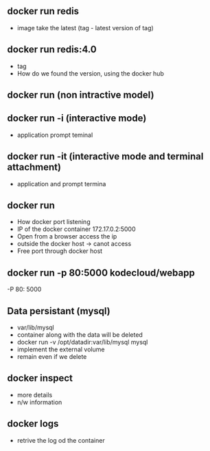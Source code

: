 ## docker run redis
 - image take the latest (tag - latest version of tag)

## docker run redis:4.0
- tag
- How do we found the version, using the docker hub

## docker run  (non intractive model)

## docker run -i (interactive mode)
  - application prompt teminal

## docker run -it (interactive mode and terminal attachment)
- application and prompt termina

## docker run
- How docker port listening
- IP of the docker container 172.17.0.2:5000
- Open from a browser access the ip
- outside the docker host -> canot access
- Free port through docker host

## docker run -p 80:5000 kodecloud/webapp
  -P 80: 5000

## Data persistant (mysql)
- var/lib/mysql
- container along with the data will be deleted
- docker run -v /opt/datadir:var/lib/mysql mysql
- implement the external volume
- remain even if we delete

## docker inspect <container-name>
- more details
- n/w information

## docker logs <container-name>
- retrive the log od the container
  

